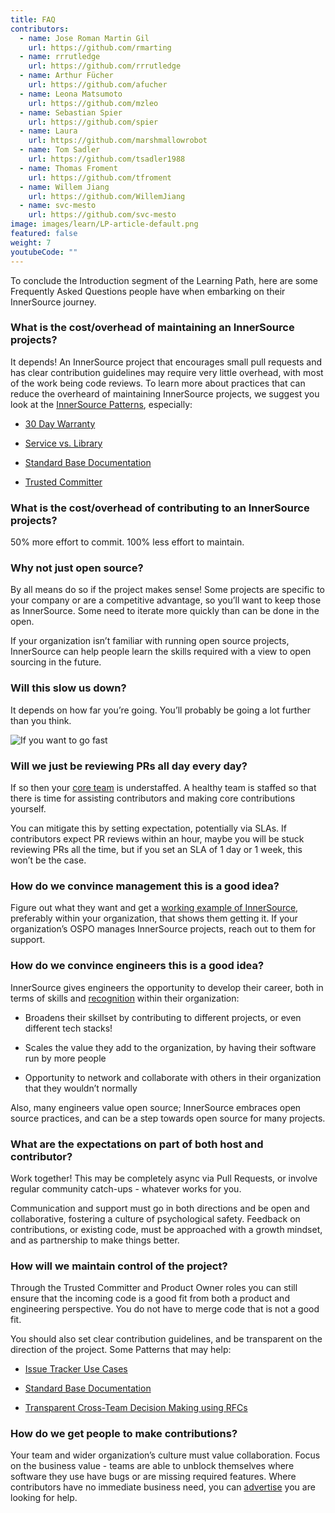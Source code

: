```yaml
---
title: FAQ
contributors:
  - name: Jose Roman Martin Gil
    url: https://github.com/rmarting
  - name: rrrutledge
    url: https://github.com/rrrutledge
  - name: Arthur Fücher
    url: https://github.com/afucher
  - name: Leona Matsumoto
    url: https://github.com/mzleo
  - name: Sebastian Spier
    url: https://github.com/spier
  - name: Laura
    url: https://github.com/marshmallowrobot
  - name: Tom Sadler
    url: https://github.com/tsadler1988
  - name: Thomas Froment
    url: https://github.com/tfroment
  - name: Willem Jiang
    url: https://github.com/WillemJiang
  - name: svc-mesto
    url: https://github.com/svc-mesto
image: images/learn/LP-article-default.png
featured: false
weight: 7
youtubeCode: ""
---
```

<div class="paragraph">
<p>To conclude the Introduction segment of the Learning Path, here are some Frequently Asked Questions people have when embarking on their InnerSource journey.</p>
</div>
<div class="sect2">
<h3 id="_what_is_the_costoverhead_of_maintaining_an_innersource_projects">What is the cost/overhead of maintaining an InnerSource projects?</h3>
<div class="paragraph">
<p>It depends! An InnerSource project that encourages small pull requests and has clear contribution guidelines may require very little overhead, with most of the work being code reviews. To learn more about practices that can reduce the overheard of maintaining InnerSource projects, we suggest you look at the <a href="https://patterns.innersourcecommons.org/">InnerSource Patterns</a>, especially:</p>
</div>
<div class="ulist">
<ul>
<li>
<p><a href="https://patterns.innersourcecommons.org/p/30-day-warranty">30 Day Warranty</a></p>
</li>
<li>
<p><a href="https://patterns.innersourcecommons.org/p/service-vs-library">Service vs. Library</a></p>
</li>
<li>
<p><a href="https://patterns.innersourcecommons.org/p/base-documentation">Standard Base Documentation</a></p>
</li>
<li>
<p><a href="https://patterns.innersourcecommons.org/p/trusted-committer">Trusted Committer</a></p>
</li>
</ul>
</div>
</div>
<div class="sect2">
<h3 id="_what_is_the_costoverhead_of_contributing_to_an_innersource_projects">What is the cost/overhead of contributing to an InnerSource projects?</h3>
<div class="paragraph">
<p>50% more effort to commit. 100% less effort to maintain.</p>
</div>
</div>
<div class="sect2">
<h3 id="_why_not_just_open_source">Why not just open source?</h3>
<div class="paragraph">
<p>By all means do so if the project makes sense! Some projects are specific to your company or are a competitive advantage, so you&#8217;ll want to keep those as InnerSource. Some need to iterate more quickly than can be done in the open.</p>
</div>
<div class="paragraph">
<p>If your organization isn&#8217;t familiar with running open source projects, InnerSource can help people learn the skills required with a view to open sourcing in the future.</p>
</div>
</div>
<div class="sect2">
<h3 id="_will_this_slow_us_down">Will this slow us down?</h3>
<div class="paragraph">
<p>It depends on how far you&#8217;re going. You&#8217;ll probably be going a lot further than you think.</p>
</div>
<div class="imageblock">
<div class="content">
<img src="https://user-images.githubusercontent.com/9609562/151901209-52b3468b-dedd-4319-9ca3-38b6b2bcfaf5.png" alt="If you want to go fast" width="go alone. If you want to go far" height="go together">
</div>
</div>
</div>
<div class="sect2">
<h3 id="_will_we_just_be_reviewing_prs_all_day_every_day">Will we just be reviewing PRs all day every day?</h3>
<div class="paragraph">
<p>If so then your <a href="https://patterns.innersourcecommons.org/p/core-team">core team</a> is understaffed. A healthy team is staffed so that there is time for assisting contributors and making core contributions yourself.</p>
</div>
<div class="paragraph">
<p>You can mitigate this by setting expectation, potentially via SLAs. If contributors expect PR reviews within an hour, maybe you will be stuck reviewing PRs all the time, but if you set an SLA of 1 day or 1 week, this won&#8217;t be the case.</p>
</div>
</div>
<div class="sect2">
<h3 id="_how_do_we_convince_management_this_is_a_good_idea">How do we convince management this is a good idea?</h3>
<div class="paragraph">
<p>Figure out what they want and get a <a href="https://innersourcecommons.org/stories">working example of InnerSource</a>, preferably within your organization, that shows them getting it. If your organization&#8217;s OSPO manages InnerSource projects, reach out to them for support.</p>
</div>
</div>
<div class="sect2">
<h3 id="_how_do_we_convince_engineers_this_is_a_good_idea">How do we convince engineers this is a good idea?</h3>
<div class="paragraph">
<p>InnerSource gives engineers the opportunity to develop their career, both in terms of skills and <a href="https://patterns.innersourcecommons.org/p/praise-participants">recognition</a> within their organization:</p>
</div>
<div class="ulist">
<ul>
<li>
<p>Broadens their skillset by contributing to different projects, or even different tech stacks!</p>
</li>
<li>
<p>Scales the value they add to the organization, by having their software run by more people</p>
</li>
<li>
<p>Opportunity to network and collaborate with others in their organization that they wouldn&#8217;t normally</p>
</li>
</ul>
</div>
<div class="paragraph">
<p>Also, many engineers value open source; InnerSource embraces open source practices, and can be a step towards open source for many projects.</p>
</div>
</div>
<div class="sect2">
<h3 id="_what_are_the_expectations_on_part_of_both_host_and_contributor">What are the expectations on part of both host and contributor?</h3>
<div class="paragraph">
<p>Work together! This may be completely async via Pull Requests, or involve regular community catch-ups - whatever works for you.</p>
</div>
<div class="paragraph">
<p>Communication and support must go in both directions and be open and collaborative, fostering a culture of psychological safety. Feedback on contributions, or existing code, must be approached with a growth mindset, and as partnership to make things better.</p>
</div>
</div>
<div class="sect2">
<h3 id="_how_will_we_maintain_control_of_the_project">How will we maintain control of the project?</h3>
<div class="paragraph">
<p>Through the Trusted Committer and Product Owner roles you can still ensure that the incoming code is a good fit from both a product and engineering perspective. You do not have to merge code that is not a good fit.</p>
</div>
<div class="paragraph">
<p>You should also set clear contribution guidelines, and be transparent on the direction of the project. Some Patterns that may help:</p>
</div>
<div class="ulist">
<ul>
<li>
<p><a href="https://patterns.innersourcecommons.org/p/issue-tracker">Issue Tracker Use Cases</a></p>
</li>
<li>
<p><a href="https://patterns.innersourcecommons.org/p/base-documentation">Standard Base Documentation</a></p>
</li>
<li>
<p><a href="https://patterns.innersourcecommons.org/p/transparent-cross-team-decision-making-using-rfcs">Transparent Cross-Team Decision Making using RFCs</a></p>
</li>
</ul>
</div>
</div>
<div class="sect2">
<h3 id="_how_do_we_get_people_to_make_contributions">How do we get people to make contributions?</h3>
<div class="paragraph">
<p>Your team and wider organization&#8217;s culture must value collaboration. Focus on the business value - teams are able to unblock themselves where software they use have bugs or are missing required features. Where contributors have no immediate business need, you can <a href="https://patterns.innersourcecommons.org/p/gig-marketplace">advertise</a> you are looking for help.</p>
</div>
</div>
<!--- This file autogenerated from https://github.com/InnerSourceCommons/InnerSourceLearningPath/blob/main/scripts -->
